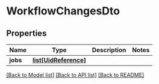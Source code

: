 # WorkflowChangesDto

## Properties
Name | Type | Description | Notes
------------ | ------------- | ------------- | -------------
**jobs** | [**list[UidReference]**](UidReference.md) |  | 

[[Back to Model list]](../README.md#documentation-for-models) [[Back to API list]](../README.md#documentation-for-api-endpoints) [[Back to README]](../README.md)


